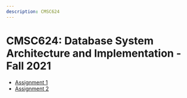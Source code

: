 ```yaml
---
description: CMSC624
---
```


# CMSC624: Database System Architecture and Implementation - Fall 2021

- [Assignment 1](https://dslam-umd.github.io/cmsc624-fall21/a1/)
- [Assignment 2](TBD)
